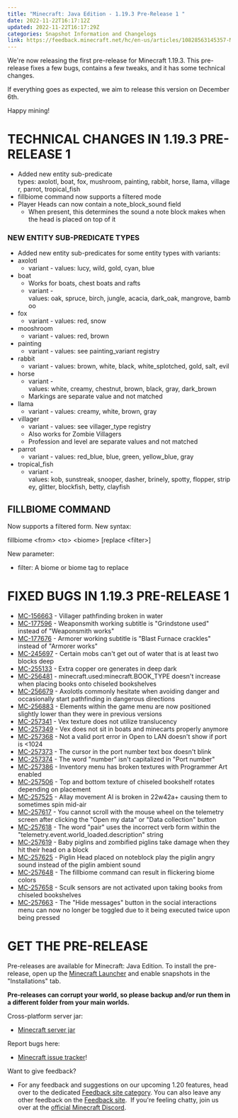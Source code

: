 ```yaml
---
title: "Minecraft: Java Edition - 1.19.3 Pre-Release 1 "
date: 2022-11-22T16:17:12Z
updated: 2022-11-22T16:17:29Z
categories: Snapshot Information and Changelogs
link: https://feedback.minecraft.net/hc/en-us/articles/10828563145357-Minecraft-Java-Edition-1-19-3-Pre-Release-1-
---
```


We're now releasing the first pre-release for Minecraft 1.19.3. This pre-release fixes a few bugs, contains a few tweaks, and it has some technical changes.

If everything goes as expected, we aim to release this version on December 6th.

Happy mining!

# TECHNICAL CHANGES IN 1.19.3 PRE-RELEASE 1

-   Added new entity sub-predicate types: axolotl, boat, fox, mushroom, painting, rabbit, horse, llama, villager, parrot, tropical_fish
-   fillbiome command now supports a filtered mode
-   Player Heads can now contain a note_block_sound field
    -   When present, this determines the sound a note block makes when the head is placed on top of it

### NEW ENTITY SUB-PREDICATE TYPES

-   Added new entity sub-predicates for some entity types with variants:
-   axolotl
    -   variant - values: lucy, wild, gold, cyan, blue
-   boat
    -   Works for boats, chest boats and rafts
    -   variant - values: oak, spruce, birch, jungle, acacia, dark_oak, mangrove, bamboo
-   fox
    -   variant - values: red, snow
-   mooshroom
    -   variant - values: red, brown
-   painting
    -   variant - values: see painting_variant registry
-   rabbit
    -   variant - values: brown, white, black, white_splotched, gold, salt, evil
-   horse
    -   variant - values: white, creamy, chestnut, brown, black, gray, dark_brown
    -   Markings are separate value and not matched
-   llama
    -   variant - values: creamy, white, brown, gray
-   villager
    -   variant - values: see villager_type registry
    -   Also works for Zombie Villagers
    -   Profession and level are separate values and not matched
-   parrot
    -   variant - values: red_blue, blue, green, yellow_blue, gray
-   tropical_fish
    -   variant - values: kob, sunstreak, snooper, dasher, brinely, spotty, flopper, stripey, glitter, blockfish, betty, clayfish

## FILLBIOME COMMAND

Now supports a filtered form. New syntax:

fillbiome \<from\> \<to\> \<biome\> \[replace \<filter\>\]

New parameter:

-   filter: A biome or biome tag to replace

# FIXED BUGS IN 1.19.3 PRE-RELEASE 1

-   [MC-156663](https://bugs.mojang.com/browse/MC-156663) - Villager pathfinding broken in water
-   [MC-177596](https://bugs.mojang.com/browse/MC-177596) - Weaponsmith working subtitle is "Grindstone used" instead of "Weaponsmith works"
-   [MC-177676](https://bugs.mojang.com/browse/MC-177676) - Armorer working subtitle is "Blast Furnace crackles" instead of "Armorer works"
-   [MC-245697](https://bugs.mojang.com/browse/MC-245697) - Certain mobs can't get out of water that is at least two blocks deep
-   [MC-255133](https://bugs.mojang.com/browse/MC-255133) - Extra copper ore generates in deep dark
-   [MC-256481](https://bugs.mojang.com/browse/MC-256481) - minecraft.used:minecraft.BOOK_TYPE doesn't increase when placing books onto chiseled bookshelves
-   [MC-256679](https://bugs.mojang.com/browse/MC-256679) - Axolotls commonly hesitate when avoiding danger and occasionally start pathfinding in dangerous directions
-   [MC-256883](https://bugs.mojang.com/browse/MC-256883) - Elements within the game menu are now positioned slightly lower than they were in previous versions
-   [MC-257341](https://bugs.mojang.com/browse/MC-257341) - Vex texture does not utilize translucency
-   [MC-257349](https://bugs.mojang.com/browse/MC-257349) - Vex does not sit in boats and minecarts properly anymore
-   [MC-257368](https://bugs.mojang.com/browse/MC-257368) - Not a valid port error in Open to LAN doesn't show if port is \<1024
-   [MC-257373](https://bugs.mojang.com/browse/MC-257373) - The cursor in the port number text box doesn't blink
-   [MC-257374](https://bugs.mojang.com/browse/MC-257374) - The word "number" isn't capitalized in "Port number"
-   [MC-257386](https://bugs.mojang.com/browse/MC-257386) - Inventory menu has broken textures with Programmer Art enabled
-   [MC-257506](https://bugs.mojang.com/browse/MC-257506) - Top and bottom texture of chiseled bookshelf rotates depending on placement
-   [MC-257525](https://bugs.mojang.com/browse/MC-257525) - Allay movement AI is broken in 22w42a+ causing them to sometimes spin mid-air
-   [MC-257617](https://bugs.mojang.com/browse/MC-257617) - You cannot scroll with the mouse wheel on the telemetry screen after clicking the "Open my data" or "Data collection" button
-   [MC-257618](https://bugs.mojang.com/browse/MC-257618) - The word "pair" uses the incorrect verb form within the "telemetry.event.world_loaded.description" string
-   [MC-257619](https://bugs.mojang.com/browse/MC-257619) - Baby piglins and zombified piglins take damage when they hit their head on a block
-   [MC-257625](https://bugs.mojang.com/browse/MC-257625) - Piglin Head placed on noteblock play the piglin angry sound instead of the piglin ambient sound
-   [MC-257648](https://bugs.mojang.com/browse/MC-257648) - The fillbiome command can result in flickering biome colors
-   [MC-257658](https://bugs.mojang.com/browse/MC-257658) - Sculk sensors are not activated upon taking books from chiseled bookshelves
-   [MC-257663](https://bugs.mojang.com/browse/MC-257663) - The "Hide messages" button in the social interactions menu can now no longer be toggled due to it being executed twice upon being pressed

# GET THE PRE-RELEASE

Pre-releases are available for Minecraft: Java Edition. To install the pre-release, open up the [Minecraft Launcher](https://www.minecraft.net/download.html) and enable snapshots in the \"Installations\" tab.

**Pre-releases can corrupt your world, so please backup and/or run them in a different folder from your main worlds.**

Cross-platform server jar:

-   [Minecraft server jar](https://piston-data.mojang.com/v1/objects/046fee78cd174105cb9b958a8459c0405ab19959/server.jar)

Report bugs here:

-   [Minecraft issue tracker](https://bugs.mojang.com/browse/MC)!

Want to give feedback?

-   For any feedback and suggestions on our upcoming 1.20 features, head over to the dedicated [Feedback site category](https://aka.ms/MC120Feedback). You can also leave any other feedback on the [Feedback site](https://aka.ms/JavaSnapshotFeedback).  If you\'re feeling chatty, join us over at the [official Minecraft Discord](https://discordapp.com/invite/minecraft).
